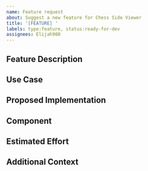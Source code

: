 ```yaml
---
name: Feature request
about: Suggest a new feature for Chess Side Viewer
title: '[FEATURE] '
labels: type:feature, status:ready-for-dev
assignees: Elijah900
---
```


## Feature Description
<!-- A clear and concise description of what you want to happen -->

## Use Case
<!-- Describe the context in which this feature would be useful -->

## Proposed Implementation
<!-- If you have ideas about how to implement the feature, describe them here -->

## Component
<!-- Select one component and add the corresponding label to this issue -->
<!-- UI, Chess Logic, ASCII Parser, Window Management -->

## Estimated Effort
<!-- What is the estimated effort to implement this feature? -->
<!-- Small, Medium, Large -->

## Additional Context
<!-- Add any other context or screenshots about the feature request here -->
